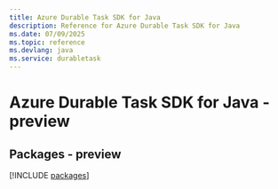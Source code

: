 ```yaml
---
title: Azure Durable Task SDK for Java
description: Reference for Azure Durable Task SDK for Java
ms.date: 07/09/2025
ms.topic: reference
ms.devlang: java
ms.service: durabletask
---
```

# Azure Durable Task SDK for Java - preview
## Packages - preview
[!INCLUDE [packages](durable-task-index.md)]